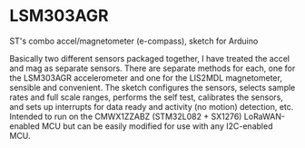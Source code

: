 # LSM303AGR
ST's combo accel/magnetometer (e-compass), sketch for Arduino

Basically two different sensors packaged together, I have treated the accel and mag as separate sensors. There are separate methods for each, one for the LSM303AGR accelerometer and one for the LIS2MDL magnetometer, sensible and convenient. The sketch configures the sensors, selects sample rates and full scale ranges, performs the self test, calibrates the sensors, and sets up interrupts for data ready and activity (no motion) detection, etc. Intended to run on the CMWX1ZZABZ (STM32L082 + SX1276) LoRaWAN-enabled MCU but can be easily modified for use with any I2C-enabled MCU.
